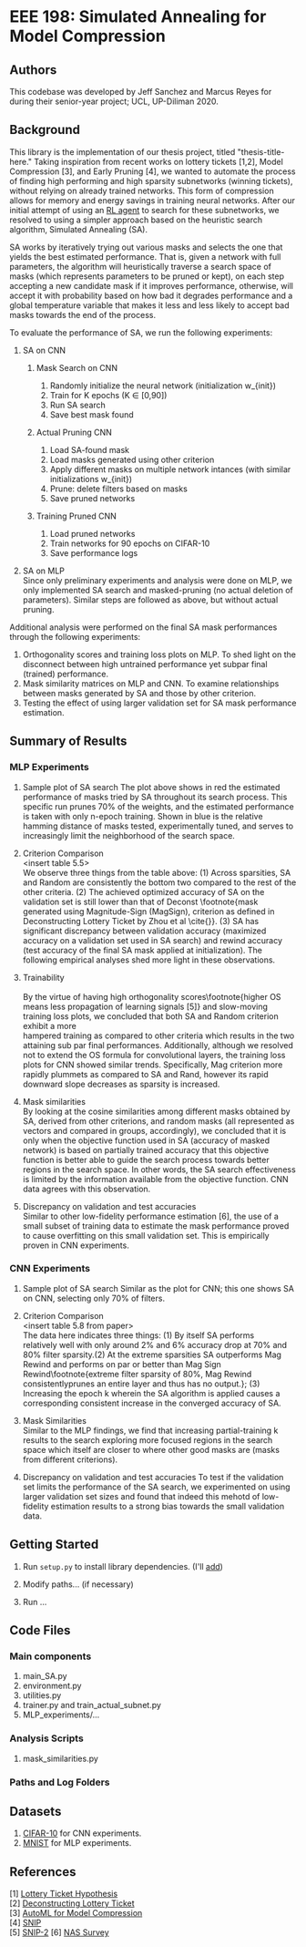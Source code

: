 # EEE 198: Simulated Annealing for Model Compression

## Authors

This codebase was developed by Jeff Sanchez and Marcus Reyes for during 
their senior-year project; UCL, UP-Diliman 2020.


## Background

This library is the implementation of our thesis project, titled
"thesis-title-here." Taking inspiration from recent works on lottery tickets
[1,2], Model Compression [3], and Early Pruning [4], we wanted to automate 
the process of finding high performing and high sparsity subnetworks (winning 
tickets), without relying on already trained networks. This form of compression
allows for memory and energy savings in training neural networks. After our 
initial attempt of using an [RL agent](github.com/prokorpio/everything_190) to 
search for these subnetworks, we resolved to using a simpler approach based on 
the heuristic search algorithm, Simulated Annealing (SA). 

SA works by iteratively trying out various masks and selects the one that
yields the best estimated performance. That is, given a network with full
parameters, the algorithm will heuristically traverse a search space of masks 
(which represents parameters to be pruned or kept), on each step accepting a 
new candidate mask if it improves performance, otherwise, will accept it 
with probability based on how bad it degrades performance and a global
temperature variable that makes it less and less likely to accept bad masks
towards the end of the process. 

To evaluate the performance of SA, we run the following experiments:

1. SA on CNN
    1. Mask Search on CNN
        1. Randomly initialize the neural network (initialization w_{init})
        2. Train for K epochs (K $\in$ [0,90])
        3. Run SA search
        4. Save best mask found

    2. Actual Pruning CNN
        1. Load SA-found mask
        2. Load masks generated using other criterion
        3. Apply different masks on multiple network intances (with similar
           initializations w_{init})
        4. Prune: delete filters based on masks
        5. Save pruned networks

    3. Training Pruned CNN
        1. Load pruned networks 
        2. Train networks for 90 epochs on CIFAR-10
        3. Save performance logs

2. SA on MLP\
    Since only preliminary experiments and analysis were done on MLP, we only
    implemented SA search and masked-pruning (no actual deletion of parameters).
    Similar steps are followed as above, but without actual pruning. 

Additional analysis were performed on the final SA mask performances through 
the following experiments:

1. Orthogonality scores and training loss plots on MLP. To shed light on the
   disconnect between high untrained performance yet subpar final (trained)
   performance.
2. Mask similarity matrices on MLP and CNN. To examine relationships between
   masks generated by SA and those by other criterion.
3. Testing the effect of using larger validation set for SA mask performance
   estimation.


## Summary of Results

### MLP Experiments
1. Sample plot of SA search
    <insert sample search plot>
    The plot above shows in red the estimated performance of masks tried by SA
    throughout its search process. This specific run prunes 70% of the weights,
    and the estimated performance is taken with only n-epoch training. Shown in
    blue is the relative hamming distance of masks tested, experimentally
    tuned, and serves to increasingly limit the neighborhood of the search
    space.  

2. Criterion Comparison  
    <insert table 5.5>  
    We observe three things from the table above: (1) Across sparsities, SA and 
    Random are consistently the bottom two compared to the rest of the other 
    criteria. (2) The achieved optimized accuracy of SA on the validation set 
    is still lower than that of Deconst \footnote{mask generated using 
    Magnitude-Sign (MagSign), criterion as defined in Deconstructing Lottery 
    Ticket by Zhou et al \cite{}}. (3) SA has significant discrepancy between 
    validation accuracy (maximized accuracy on a validation set used in SA 
    search) and rewind accuracy (test accuracy of the final SA mask applied at
    initialization). The following empirical analyses shed more light in these
    observations.  
    
3. Trainability  
    <insert OS scores>  
    By the virtue of having high orthogonality scores\footnote{higher OS means 
    less propagation of learning signals [5]} and slow-moving training
    loss plots, we concluded that both SA and Random criterion  exhibit  a  more  
    hampered  training  as  compared  to  other  criteria  which  results in the 
    two attaining sub par final performances.
    Additionally, although we resolved not to extend the OS formula for
    convolutional layers, the training loss plots for CNN showed similar
    trends. Specifically, Mag criterion more rapidly plummets as compared to SA
    and Rand, however its rapid downward slope decreases as sparsity is
    increased.  

4. Mask similarities  
    By looking at the cosine similarities among different masks obtained by SA,
    derived from other criterions, and random masks (all represented as vectors
    and compared in groups, accordingly), we concluded that it is only when the 
    objective function used in SA (accuracy of masked network) is based on 
    partially trained accuracy that this objective function is better able to 
    guide the search process towards better regions in the search space. In
    other words, the SA search effectiveness is limited by the information 
    available from the objective function. CNN data agrees with this observation.  

5. Discrepancy on validation and test accuracies  
    Similar to other low-fidelity performance estimation [6], the 
    use of a small subset of training data to estimate the mask performance 
    proved to cause overfitting on this small validation set. This is
    empirically proven in CNN experiments.   

### CNN Experiments
1. Sample plot of SA search
    <insert sample search plot>
    Similar as the plot for CNN; this one shows SA on CNN, selecting
    only 70% of filters. 

2. Criterion Comparison  
    <insert table 5.8 from paper>  
    The  data  here  indicates  three  things:   (1) By  itself  SA  performs  
    relatively  well with only around 2% and 6% accuracy drop at 70% and 80% 
    filter sparsity.(2) At the extreme sparsities SA outperforms Mag Rewind 
    and performs on par or better than Mag Sign Rewind\footnote{extreme filter 
    sparsity of 80%, Mag Rewind consistentlyprunes an entire layer and thus has
    no output.}; (3) Increasing the epoch k wherein the SA algorithm is applied 
    causes a corresponding consistent increase in the converged accuracy of SA.

3. Mask Similarities  
    Similar to the MLP findings, we find that increasing partial-training k 
    results to the search exploring more focused regions in the search space 
    which itself are closer to where other good masks are (masks from 
    different criterions).

4. Discrepancy on validation and test accuracies 
    To test if the validation set limits the performance of the SA search, we
    experimented on using larger validation set sizes and found that indeed
    this mehotd of low-fidelity estimation results to a strong bias towards the
    small validation data.



## Getting Started

1. Run `setup.py` to install library dependencies. (I'll [add](https://python-packaging.readthedocs.io/en/latest/dependencies.html)) 

2. Modify paths... (if necessary)

3. Run ...


## Code Files

### Main components
1. main_SA.py
2. environment.py
3. utilities.py
4. trainer.py and train_actual_subnet.py
5. MLP_experiments/...

### Analysis Scripts
1. mask_similarities.py

### Paths and Log Folders

## Datasets
1. [CIFAR-10](https://www.cs.toronto.edu/~kriz/cifar.html) for CNN experiments.
2. [MNIST](http://yann.lecun.com/exdb/mnist/) for MLP experiments.

## References
[1] [Lottery Ticket Hypothesis](https://github.com/google-research/lottery-ticket-hypothesis)  
[2] [Deconstructing Lottery Ticket](https://github.com/uber-research/deconstructing-lottery-tickets)  
[3] [AutoML for Model Compression](https://github.com/mit-han-lab/amc-models)  
[4] [SNIP](https://github.com/namhoonlee/snip-public)  
[5] [SNIP-2](https://arxiv.org/abs/1906.06307)
[6] [NAS Survey](https://arxiv.org/abs/1808.05377)

